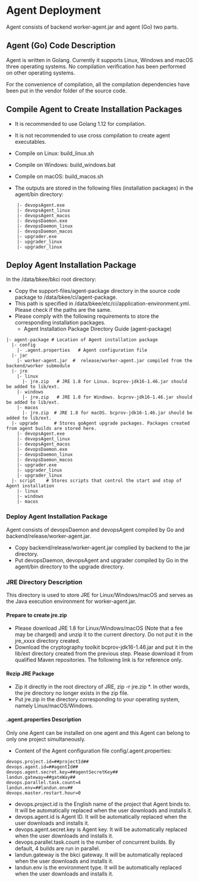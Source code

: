 # Agent Deployment

Agent consists of backend worker-agent.jar and agent (Go) two parts.

## Agent (Go) Code Description

Agent is written in Golang. Currently it supports Linux, Windows and macOS three operating systems. No compilation verification has been performed on other operating systems.

For the convenience of compilation, all the compilation dependencies have been put in the vendor folder of the source code.

## Compile Agent to Create Installation Packages

- It is recommended to use Golang 1.12 for compilation.
- It is not recommended to use cross compilation to create agent executables.
- Compile on Linux: build_linux.sh
- Compile on Windows: build_windows.bat
- Compile on macOS: build_macos.sh

- The outputs are stored in the following files (installation packages) in the agent/bin directory:

```
    |- devopsAgent.exe
    |- devopsAgent_linux
    |- devopsAgent_macos
    |- devopsDaemon.exe
    |- devopsDaemon_linux
    |- devopsDaemon_macos
    |- upgrader.exe
    |- upgrader_linux
    |- upgrader_linux
```

## Deploy Agent Installation Package

In the /data/bkee/bkci root directory:

- Copy the support-files/agent-package directory in the source code package to /data/bkee/ci/agent-package.
- This path is specified in /data/bkee/etc/ci/application-environment.yml. Please check if the paths are the same.
- Please comply with the following requirements to store the corresponding installation packages.
  - Agent Installation Package Directory Guide (agent-package)

```
|- agent-package # Location of Agent installation package 
  |- config   
    |- .agent.properties   # Agent configuration file
  |- jar
    |- worker-agent.jar  #  release/worker-agent.jar compiled from the backend/worker submodule
  |- jre  
    |- linux
      |- jre.zip   # JRE 1.8 for Linux. bcprov-jdk16-1.46.jar should be added to lib/ext.
    |- windows
      |- jre.zip   # JRE 1.8 for Windows. bcprov-jdk16-1.46.jar should be added to lib/ext.
    |- macos
      |- jre.zip  # JRE 1.8 for macOS. bcprov-jdk16-1.46.jar should be added to lib/ext.
  |- upgrade      # Stores goAgent upgrade packages. Packages created from agent builds are stored here. 
    |- devopsAgent.exe
    |- devopsAgent_linux
    |- devopsAgent_macos
    |- devopsDaemon.exe
    |- devopsDaemon_linux
    |- devopsDaemon_macos
    |- upgrader.exe
    |- upgrader_linux
    |- upgrader_linux
  |- script    # Stores scripts that control the start and stop of Agent installation
    |- linux
    |- windows
    |- macos
```

### Deploy Agent Installation Package

Agent consists of devopsDaemon and devopsAgent compiled by Go and backend/release/worker-agent.jar.

- Copy backend/release/worker-agent.jar complied by backend to the jar directory.
- Put devopsDaemon, devopsAgent and upgrader compiled by Go in the agent/bin directory to the upgrade directory.

### JRE Directory Description

This directory is used to store JRE for Linux/Windows/macOS and serves as the Java execution environment for worker-agent.jar.

#### Prepare to create jre.zip

- Please download JRE 1.8 for Linux/Windows/macOS (Note that a fee may be charged) and unzip it to the current directory. Do not put it in the jre_xxxx directory created.
- Download the cryptography toolkit bcprov-jdk16-1.46.jar and put it in the lib/ext directory created from the previous step. Please download it from qualified Maven repositories. The following link is for reference only.

#### Rezip JRE Package

- Zip it directly in the root directory of JRE, zip -r jre.zip *. In other words, the jre directory no longer exists in the zip file.
- Put jre.zip in the directory corresponding to your operating system, namely Linux/macOS/Windows.

#### .agent.properties Description

Only one Agent can be installed on one agent and this Agent can belong to only one project simultaneously.

- Content of the Agent configuration file config/.agent.properties:

```
devops.project.id=##projectId##
devops.agent.id=##agentId##
devops.agent.secret.key=##agentSecretKey##
landun.gateway=##gateWay##
devops.parallel.task.count=4
landun.env=##landun.env##
devops.master.restart.hour=0
```

- devops.project.id is the English name of the project that Agent binds to. It will be automatically replaced when the user downloads and installs it.
- devops.agent.id is Agent ID. It will be automatically replaced when the user downloads and installs it.
- devops.agent.secret.key is Agent key. It will be automatically replaced when the user downloads and installs it.
- devops.parallel.task.count is the number of concurrent builds. By default, 4 builds are run in parallel.
- landun.gateway is the bkci gateway. It will be automatically replaced when the user downloads and installs it.
- landun.env is the environment type. It will be automatically replaced when the user downloads and installs it.
